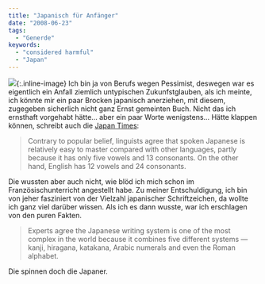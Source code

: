```yaml
---
title: "Japanisch für Anfänger"
date: "2008-06-23"
tags:
  - "Generde"
keywords:
  - "considered harmful"
  - "Japan"
---
```


![](/images/codecandies/ZZ54071D65.jpg){:.inline-image} Ich bin ja von Berufs wegen Pessimist, deswegen war es eigentlich ein Anfall ziemlich untypischen Zukunfstglauben, als ich meinte, ich könnte mir ein paar Brocken japanisch anerziehen, mit diesem, zugegeben sicherlich nicht ganz Ernst gemeinten Buch. Nicht das ich ernsthaft vorgehabt hätte… aber ein paar Worte wenigstens… Hätte klappen können, schreibt auch die [Japan Times](http://search.japantimes.co.jp/cgi-bin/nn20080617i1.html):

> Contrary to popular belief, linguists agree that spoken Japanese is relatively easy to master compared with other languages, partly because it has only five vowels and 13 consonants. On the other hand, English has 12 vowels and 24 consonants.

Die wussten aber auch nicht, wie blöd ich mich schon im Französischunterricht angestellt habe. Zu meiner Entschuldigung, ich bin von jeher fasziniert von der Vielzahl japanischer Schriftzeichen, da wollte ich ganz viel darüber wissen. Als ich es dann wusste, war ich erschlagen von den puren Fakten.

> Experts agree the Japanese writing system is one of the most complex in the world because it combines five different systems — kanji, hiragana, katakana, Arabic numerals and even the Roman alphabet.

Die spinnen doch die Japaner.
